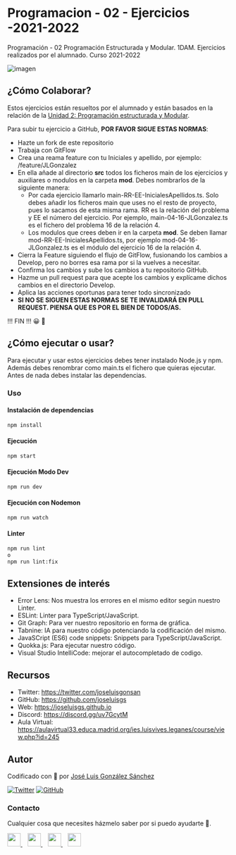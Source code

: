# Programacion - 02 - Ejercicios -2021-2022
Programación - 02 Programación Estructurada y Modular. 1DAM. Ejercicios realizados por el alumnado. Curso 2021-2022


![imagen](https://thesoftclix.com/wp-content/uploads/2019/09/unnamed-1.png)

## ¿Cómo Colaborar?
Estos ejercicios están resueltos por el alumnado y están basados en la relación de la [Unidad 2: Programación estructurada y Modular](https://github.com/joseluisgs/Programacion-02-2021-2022).

Para subir tu ejercicio a GitHub, **POR FAVOR SIGUE ESTAS NORMAS**:

- Hazte un fork de este repositorio
- Trabaja con GitFlow
- Crea una reama feature con tu Iniciales y apellido, por ejemplo: /feature/JLGonzalez
- En ella añade al directorio **src** todos los ficheros main de los ejercicios y auxiliares o modulos en la carpeta **mod**. Debes nombrarlos de la siguiente manera: 
  - Por cada ejercicio llamarlo main-RR-EE-InicialesApellidos.ts. Solo debes añadir los ficheros main que uses no el resto de proyecto, pues lo sacamos de esta misma rama. RR es la relación del problema y EE el número del ejercicio. Por ejemplo, main-04-16-JLGonzalez.ts es el fichero del problema 16 de la relación 4.
  - Los modulos que crees deben ir en la carpeta **mod**. Se deben llamar mod-RR-EE-InicialesApellidos.ts, por ejemplo mod-04-16-JLGonzalez.ts es el módulo del ejercicio 16 de la relación 4.
- Cierra la Feature siguiendo el flujo de GitFlow, fusionando los cambios a Develop, pero no borres esa rama por si la vuelves a necesitar.
- Confirma los cambios y sube los cambios a tu repositorio GitHub.
- Hazme un pull request para que acepte los cambios y explícame dichos cambios en el directorio Develop.
- Aplica las acciones oportunas para tener todo sincronizado
- **SI NO SE SIGUEN ESTAS NORMAS SE TE INVALIDARÁ EN PULL REQUEST. PIENSA QUE ES POR EL BIEN DE TODOS/AS.**

!!! FIN !!! 😀 🤝

## ¿Cómo ejecutar o usar? 
  Para ejecutar y usar estos ejercicios debes tener instalado Node.js y npm. Además debes renombrar como main.ts el fichero que quieras ejecutar. Antes de nada debes instalar las dependencias.

### Uso
#### Instalación de dependencias
```bash
npm install
```

#### Ejecución
```bash
npm start
```

#### Ejecución Modo Dev
```bash
npm run dev
```

#### Ejecución con Nodemon
```bash
npm run watch
```

#### Linter
```bash
npm run lint
o
npm run lint:fix
```

## Extensiones de interés
- Error Lens: Nos muestra los errores en el mismo editor según nuestro Linter.
- ESLint: Linter para TypeScript/JavaScript.
- Git Graph: Para ver nuestro repositorio en forma de gráfica.
- Tabnine: IA para nuestro código potenciando la codificación del mismo.
- JavaSCript (ES6) code snippets: Snippets para TypeScript/JavaScript.
- Quokka.js: Para ejecutar nuestro código.
- Visual Studio IntelliCode: mejorar el autocompletado de codigo.


## Recursos
- Twitter: https://twitter.com/joseluisgonsan
- GitHub: https://github.com/joseluisgs
- Web: https://joseluisgs.github.io
- Discord: https://discord.gg/uv7GcytM
- Aula Virtual: https://aulavirtual33.educa.madrid.org/ies.luisvives.leganes/course/view.php?id=245



## Autor

Codificado con :sparkling_heart: por [José Luis González Sánchez](https://twitter.com/joseluisgonsan)

[![Twitter](https://img.shields.io/twitter/follow/joseluisgonsan?style=social)](https://twitter.com/joseluisgonsan)
[![GitHub](https://img.shields.io/github/followers/joseluisgs?style=social)](https://github.com/joseluisgs)

### Contacto
<p>
  Cualquier cosa que necesites házmelo saber por si puedo ayudarte 💬.
</p>
<p>
    <a href="https://twitter.com/joseluisgonsan" target="_blank">
        <img src="https://i.imgur.com/U4Uiaef.png" 
    height="30">
    </a> &nbsp;&nbsp;
    <a href="https://github.com/joseluisgs" target="_blank">
        <img src="https://cdn.iconscout.com/icon/free/png-256/github-153-675523.png" 
    height="30">
    </a> &nbsp;&nbsp;
    <a href="https://www.linkedin.com/in/joseluisgonsan" target="_blank">
        <img src="https://upload.wikimedia.org/wikipedia/commons/thumb/c/ca/LinkedIn_logo_initials.png/768px-LinkedIn_logo_initials.png" 
    height="30">
    </a>  &nbsp;&nbsp;
    <a href="https://joseluisgs.github.io/" target="_blank">
        <img src="https://joseluisgs.github.io/favicon.png" 
    height="30">
    </a>
</p>
